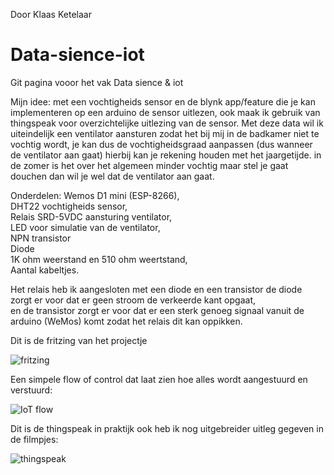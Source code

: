 

Door Klaas Ketelaar

# Data-sience-iot


Git pagina vooor het vak Data sience & iot

Mijn idee: met een vochtigheids sensor en de blynk app/feature die je kan implementeren op een arduino de sensor uitlezen, 
ook maak ik gebruik van thingspeak voor overzichtelijke uitlezing van de sensor. 
Met deze data wil ik uiteindelijk een ventilator aansturen zodat het bij mij in de badkamer niet te vochtig wordt, 
je kan dus de vochtigheidsgraad aanpassen (dus wanneer de ventilator aan gaat) hierbij kan je rekening houden met het jaargetijde.
in de zomer is het over het algemeen minder vochtig maar stel je gaat douchen dan wil je wel dat de ventilator aan gaat.

Onderdelen: 
Wemos D1 mini (ESP-8266),  
DHT22 vochtigheids sensor,  
Relais SRD-5VDC aansturing ventilator,  
LED voor simulatie van de ventilator,  
NPN transistor  
Diode  
1K ohm weerstand en 510 ohm weertstand,  
Aantal kabeltjes.    

Het relais heb ik aangesloten met een diode en een transistor de diode zorgt er voor dat er geen stroom de verkeerde kant opgaat,  
en de transistor zorgt er voor dat er een sterk genoeg signaal vanuit de arduino (WeMos) komt zodat het relais dit kan oppikken.  

Dit is de fritzing van het projectje

![fritzing](https://user-images.githubusercontent.com/79268762/116126980-909f6500-a6c7-11eb-89b5-e5c2ed0738bd.JPG)

Een simpele flow of control dat laat zien hoe alles wordt aangestuurd en verstuurd:

![IoT flow](https://user-images.githubusercontent.com/79268762/116127344-00155480-a6c8-11eb-9f8a-d1f108194fda.JPG)


Dit is de thingspeak in praktijk ook heb ik nog uitgebreider uitleg gegeven in de filmpjes:

![thingspeak](https://user-images.githubusercontent.com/79268762/116127213-dbb97800-a6c7-11eb-9666-6d6db12bf850.JPG)

